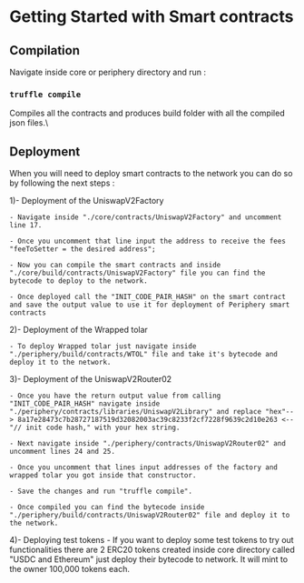 # Getting Started with Smart contracts

## Compilation

Navigate inside core or periphery directory and run :

### `truffle compile`

Compiles all the contracts and produces build folder with all the compiled json files.\


## Deployment

When you will need to deploy smart contracts to the network you can do so by following the next steps :

1)- Deployment of the UniswapV2Factory

    - Navigate inside "./core/contracts/UniswapV2Factory" and uncomment line 17.

    - Once you uncomment that line input the address to receive the fees "feeToSetter = the desired address";

    - Now you can compile the smart contracts and inside "./core/build/contracts/UniswapV2Factory" file you can find the bytecode to deploy to the network.

    - Once deployed call the "INIT_CODE_PAIR_HASH" on the smart contract and save the output value to use it for deployment of Periphery smart contracts

2)- Deployment of the Wrapped tolar

    - To deploy Wrapped tolar just navigate inside "./periphery/build/contracts/WTOL" file and take it's bytecode and deploy it to the network.

3)- Deployment of the UniswapV2Router02 

    - Once you have the return output value from calling "INIT_CODE_PAIR_HASH" navigate inside "./periphery/contracts/libraries/UniswapV2Library" and replace "hex"--> 8a17e28473c7b28727187519d32082003ac39c8233f2cf7228f9639c2d10e263 <-- "// init code hash," with your hex string.

    - Next navigate inside "./periphery/contracts/UniswapV2Router02" and uncomment lines 24 and 25.

    - Once you uncomment that lines input addresses of the factory and wrapped tolar you got inside that constructor.

    - Save the changes and run "truffle compile".

    - Once compiled you can find the bytecode inside "./periphery/build/contracts/UniswapV2Router02" file and deploy it to the network.

4)- Deploying test tokens 
    - If you want to deploy some test tokens to try out functionalities there are 2 ERC20 tokens created inside core directory called "USDC and Ethereum" just deploy their bytecode to network. It will mint to the owner 100,000 tokens each.
